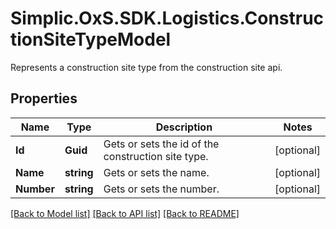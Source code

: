# Simplic.OxS.SDK.Logistics.ConstructionSiteTypeModel
Represents a construction site type from the construction site api.

## Properties

Name | Type | Description | Notes
------------ | ------------- | ------------- | -------------
**Id** | **Guid** | Gets or sets the id of the construction site type. | [optional] 
**Name** | **string** | Gets or sets the name. | [optional] 
**Number** | **string** | Gets or sets the number. | [optional] 

[[Back to Model list]](../README.md#documentation-for-models) [[Back to API list]](../README.md#documentation-for-api-endpoints) [[Back to README]](../README.md)


